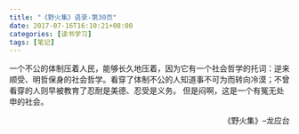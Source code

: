 ```yaml
---
title: "《野火集》语录-第30页"
date: 2017-07-16T16:10:21+08:00
categories: [读书学习]
tags: [笔记]
---
```


>
一个不公的体制压着人民，能够长久地压着，因为它有一个社会哲学的托词：逆来顺受、明哲保身的社会哲学。看穿了体制不公的人知道事不可为而转向冷漠；不曾看穿的人则早被教育了忍耐是美德、忍受是义务。 但是闷啊，这是一个有冤无处申的社会。 
>
<p align="right">《野火集》–龙应台</p>